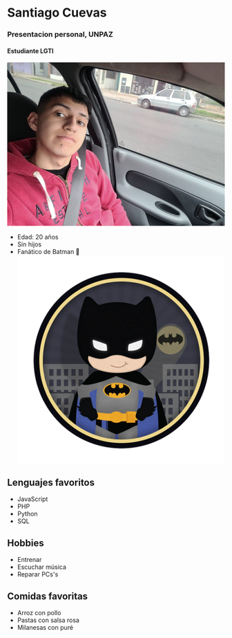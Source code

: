 # **Santiago Cuevas** 
### Presentacion personal, UNPAZ
####  Estudiante LGTI

![Foto de presentación](img-resource/imagen-pres.jpg "Esta imagen es de Santiago Cuevas")
- Edad: 20 años
- Sin hijos
- Fanático de Batman 🦇
![Foto de Batman](img-resource/batman.jpg "Esta es una imagen de Batman")

## Lenguajes favoritos

- JavaScript
- PHP
- Python
- SQL

## Hobbies

- Entrenar
- Escuchar música
- Reparar PCs's

## Comidas favoritas

- Arroz con pollo
- Pastas con salsa rosa
- Milanesas con puré